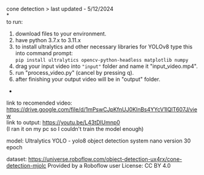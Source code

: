 cone detection > last updated - 5/12/2024  
*  
to run:
1) download files to your environment.
2) have python 3.7.x to 3.11.x
3) to install ultralytics and other necessary libraries for YOLOv8 type this into command prompt:  
     ```pip install ultralytics opencv-python-headless matplotlib numpy```
4) drag your input video into `"input"` folder and name it "input_video.mp4".
5) run "process_video.py" (cancel by pressing q).
6) after finishing your output video will be in "output" folder.
*

link to recomended video: https://drive.google.com/file/d/1mPswCJpKfnUJ0KlnBs4YYcV1lQlT607J/view  
link to output:  https://youtu.be/L43tDlUmnp0  
(I ran it on my pc so I couldn't train the model enough)

model:
Ultralytics YOLO - yolo8 object detection system
nano version 30 epoch

dataset:
https://universe.roboflow.com/object-detection-ux4rx/cone-detection-mjolc
Provided by a Roboflow user
License: CC BY 4.0

